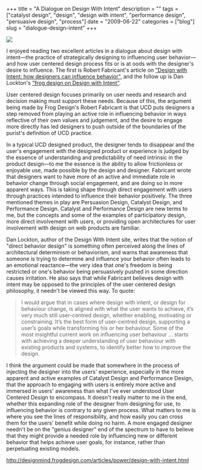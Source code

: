 +++
title = "A Dialogue on Design With Intent"
description = ""
tags = ["catalyst design", "design", "design with intent", "performance design", "persuasive design", "process"]
date = "2009-06-22"
categories = ["blog"]
slug = "dialogue-design-intent"
+++



  <div class="notebook-screenshot"><a href="http://designmind.frogdesign.com/articles/power/design-with-intent.html"><img src="//konigi.com/media/bluga/wt4a3fa566cf438_0.jpg"/></a></div><p>I enjoyed reading two excellent articles in a dialogue about design with intent&#8212;the practice of strategically designing to influencing user behavior&#8212;and how user centered design process fits or is at oods with the designer's desire to influence. The first is Robert Fabricant's article on <a href="http://designmind.frogdesign.com/articles/power/design-with-intent.html">"Design with Intent: how designers can influence behavior"</a>, and the follow up is Dan Lockton's <a href="http://architectures.danlockton.co.uk/2009/06/14/frog-design-on-design-with-intent/">"frog design on Design with Intent"</a>.</p>
<p>User centered design focuses primarily on user needs and  research and decision making must support these needs. Because of this, the argument being made by Frog Design's Robert Fabricant is that UCD puts designers a step removed from playing an active role in influencing behavior in ways reflective of their own values and judgement, and the desire to engage more directly has led designers to push outside of the boundaries of the purist's definition of UCD practice. </p>
<p>In a typical UCD designed product, the designer tends to disappear and the user's engagement with the designed product or experience is judged by the essence of understanding and predictability of need intrinsic in the product design&#8212;to me the essence is the ability to allow frictionless or enjoyable use, made possible by the design and designer. Fabricant wrote that designers want to have more of an active and immediate role in behavior change through social engagement, and are doing so in more apparent ways. This is taking shape through direct engagement with users through practices intended to influence their behavior positively. The three mentioned themes in play are Persuasion Design, Catalyst Design, and Performance Design. Catalyst and Performance Design are new terms to me, but the concepts and some of the examples of participatory design, more direct involvement with users, or providing open architectures for user involvement with design on web products are familiar.</p>
<p>Dan Lockton, author of the Design With Intent site, writes that the notion of "direct behavior design" is something often perceived along the lines of architectural determinism or behaviorism, and warns that awareness that someone is trying to determine and influence your behavior often leads to an emotional reactance&#8212;the very idea that one's freedom is being restricted or one's behavior being persuasively pushed in some direction causes irritation. He also says that while Fabricant believes design with intent may be opposed to the principles of the user centered design philosophy, it needn't be viewed this way. To quote:</p>
<blockquote><p>I would argue that in cases where design with intent, or design for behaviour change, is aligned with what the user wants to achieve, it’s very much still user-centred design, whether enabling, motivating or constraining. It’s the best form of user-centred design, supporting a user’s goals while transforming his or her behaviour. Some of the most insightful current work on influencing user behaviour ... starts with achieving a deeper understanding of user behaviour with existing products and systems, to identify better how to improve the design.</p></blockquote>
<p>I think the argument could be made that somewhere in the process of injecting the designer into the users' experience, especially in the more apparent and active examples of Catalyst Design and Performance Design, that the approach to engaging with users is entirely more active and immersed in users' awareness than what I've ever understood User Centered Design to encompass. It doesn't really matter to me in the end, whether this expanding role of the designer from designing for use, to influencing behavior is contrary to any given process. What matters to me is where you see the lines of responsibility, and how easily you can cross them for the users' benefit while doing no harm. A more engaged designer needn't be on the "genius designer" end of the spectrum to have to believe that they might provide a needed role by influencing new or different behavior that helps achieve user goals, for instance, rather than perpetuating existing models.</p>
    
  <a href="http://designmind.frogdesign.com/articles/power/design-with-intent.html">http://designmind.frogdesign.com/articles/power/design-with-intent.html</a>
